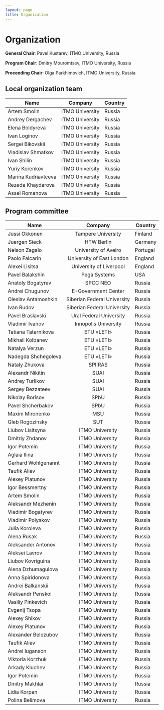```yaml
---
layout: page
title: Organization
---
```

# Organization

**General Chair**: Pavel Kustarev, ITMO University, Russia

**Program Chair**: Dmitry Mouromtsev, ITMO University, Russia

**Proceeding Сhair**: Olga Parkhimovich, ITMO University, Russia

## Local organization team

| Name          | Company       | Country |
| ------------- |:-------------:|---------|
| Artem Smolin         | ITMO University | Russia |
| Andrey Dergachev     | ITMO University | Russia |
| Elena Boldyreva      | ITMO University | Russia |
| Ivan Loginov         | ITMO University | Russia |
| Sergei Bikovskii     | ITMO University | Russia |
| Vladislav Shmatkov   | ITMO University | Russia |
| Ivan Shilin          | ITMO University | Russia |
| Yuriy	Korenkov       | ITMO University | Russia |
| Marina Kudriavtceva  | ITMO University | Russia |
| Rezeda Khaydarova    | ITMO University | Russia |
| Assel Romanova       | ITMO University | Russia |

## Program committee

| Name          | Company       | Country |
| ------------- |:-------------:|---------|
| Jussi Okkonen | Tampere University | Finland |
| Juergen Sieck | HTW Berlin | Germany |
| Nelson Zagalo | University of Aveiro | Portugal |
| Paolo Falcarin | University of East London | England |
| Alexei Lisitsa | University of Liverpool | England |
| Pavel Balakshin       | Pega Systems    | USA |
| Anatoly Bogatyrev     | SPCC NEO | Russia |
| Andrei Chugunov       | E-Government Center | Russia |
| Oleslav Antamoshkin   | Siberian Federal University | Russia |
| Ivan Rudov            | Siberian Federal University | Russia |
| Pavel	Braslavski      | Ural Federal University | Russia |
| Vladimir Ivanov       | Innopolis University | Russia |
| Tatiana Tatarnikova   | ETU &laquo;LETI&raquo;   | Russia |
| Mikhail Kolbanev      | ETU &laquo;LETI&raquo; | Russia |
| Natalya Verzun        | ETU &laquo;LETI&raquo; | Russia |
| Nadegda Shchegoleva   | ETU &laquo;LETI&raquo; | Russia |
| Nataly Zhukova        | SPIIRAS | Russia |
| Alexandr Nikitin      | SUAI | Russia |
| Andrey Turlikov       | SUAI | Russia |
| Sergey Bezzateev      | SUAI | Russia |
| Nikolay Borisov       | SPbU | Russia |
| Pavel Shcherbakov     | SPbU | Russia |
| Maxim Mironenko       | MSU  | Russia |
| Gleb Rogozinsky       | SUT  | Russia |
| Liubov Lisitsyna      | ITMO University | Russia |
| Dmitriy Zhdanov       | ITMO University | Russia |
| Igor Potemin          | ITMO University | Russia |
| Aglaia Ilina          | ITMO University | Russia |
| Gerhard Wohlgenannt   | ITMO University | Russia |
| Taufik Aliev          | ITMO University | Russia |
| Alexey Platunov       | ITMO University | Russia |
| Igor Bessmertny       | ITMO University | Russia |
| Artem Smolin          | ITMO University | Russia |
| Aleksandr Mezhenin    | ITMO University | Russia |
| Vladimir Bogatyrev    | ITMO University | Russia |
| Vladimir Polyakov     | ITMO University | Russia |
| Julia	Koroleva        | ITMO University | Russia |
| Alena	Rusak           | ITMO University | Russia |
| Aleksander Antonov    | ITMO University | Russia |
| Aleksei Lavrov        | ITMO University | Russia |
| Liubov Kovriguina     | ITMO University | Russia |
| Alena Dzhumagulova    | ITMO University | Russia |
| Anna Spiridonova      | ITMO University | Russia |
| Andrei Balkanskii     | ITMO University | Russia |
| Aleksandr Penskoi     | ITMO University | Russia |
| Vasiliy Pinkevich     | ITMO University | Russia |
| Evgenij Tsopa         | ITMO University | Russia |
| Alexey Shikov         | ITMO University | Russia |
| Alexey Platunov       | ITMO University | Russia |
| Alexander Belozubov   | ITMO University | Russia |
| Taufik Aliev          | ITMO University | Russia |
| Andrei Iuganson       | ITMO University | Russia |
| Viktoria Korzhuk      | ITMO University | Russia |
| Arkady Kluchev        | ITMO University | Russia |
| Igor Potemin          | ITMO University | Russia |
| Dmitry Makhlai        | ITMO University | Russia |
| Lidia	Korpan          | ITMO University | Russia |
| Polina Belimova       | ITMO University | Russia |


